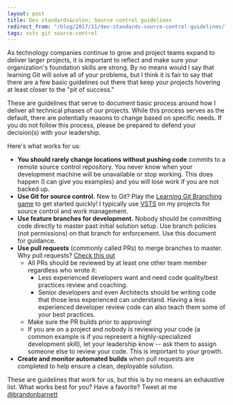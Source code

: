 ```yaml
---
layout: post
title: Dev standards&colon; Source control guidelines
redirect_from: "/blog/2017/11/dev-standards-source-control-guidelines/"
tags: vsts git source-control
---
```


As technology companies continue to grow and project teams expand to deliver larger projects, it is important to reflect and make sure your organization's foundation skills are strong. By no means would I say that learning Git will solve all of your problems, but I think it is fair to say that there are a few basic guidelines out there that keep your projects hovering at least closer to the "pit of success."

These are guidelines that serve to document basic process around how I deliver all technical phases of our projects. While this process serves as the default, there are potentially reasons to change based on specific needs. If you do not follow this process, please be prepared to defend your decision(s) with your leadership.

<!--more-->

Here's what works for us:

* **You should rarely change locations without pushing code** commits to a remote source control repository. You never know when your development machine will be unavailable or stop working. This does happen (I can give you examples) and you will lose work if you are not backed up.
* **Use Git for source control.** New to Git? Play the [Learning Git Branching game](https://learngitbranching.js.org/) to get started quickly! I typically use [VSTS](https://www.visualstudio.com/team-services/) on my projects for source control and work management.
* **Use feature branches for development.** Nobody should be committing code directly to master past initial solution setup. Use branch policies (not permissions) on that branch for enforcement. Use this document for guidance.
* **Use pull requests** (commonly called PRs) to merge branches to master. Why pull requests? [Check this out](https://docs.microsoft.com/en-us/vsts/git/concepts/pull-requests-overview)
    * All PRs should be reviewed by at least one other team member regardless who wrote it:
        * Less experienced developers want and need code quality/best practices review and coaching.
        * Senior developers and even Architects should be writing code that those less experienced can understand. Having a less experienced developer review code can also teach them some of your best practices.
    * Make sure the PR builds prior to approving!
    * If you are on a project and nobody is reviewing your code (a common example is if you represent a highly-specialized development skill), let your leadership know -- ask them to assign someone else to review your code. This is important to your growth.
* **Create and monitor automated builds** when pull requests are completed to help ensure a clean, deployable solution.

These are guidelines that work for us, but this is by no means an exhaustive list. What works best for you? Have a favorite? Tweet at me [@brandonbarnett](https://twitter.com/brandonbarnett)